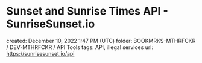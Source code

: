 # Sunset and Sunrise Times API - SunriseSunset.io

created: December 10, 2022 1:47 PM (UTC)
folder: BOOKMRKS-MTHRFCKR / DEV-MTHRFCKR / API Tools
tags: API, illegal services
url: https://sunrisesunset.io/api